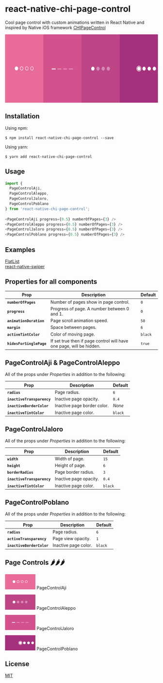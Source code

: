 # react-native-chi-page-control

Cool page control with custom animations written in React Native and inspired by Native iOS framework [CHIPageControl](https://github.com/ChiliLabs/CHIPageControl)

<img src="assets/Overview.gif" width="600" height="225">

## Installation

Using npm:

`$ npm install react-native-chi-page-control --save`

Using yarn:

`$ yarn add react-native-chi-page-control`

## Usage

```js
import { 
  PageControlAji,
  PageControlAleppo,
  PageControlJaloro,
  PageControlPoblano 
} from 'react-native-chi-page-control';

<PageControlAji progress={0.5} numberOfPages={3} />
<PageControlAleppo progress={0.5} numberOfPages={3} />
<PageControlJaloro progress={0.5} numberOfPages={3} />
<PageControlPoblano progress={0.5} numberOfPages={3} />
```

## Examples

  [FlatList](./examples/FlatListExample.js)
  <br />
  [react-native-swiper](./examples/SwiperExample.js)

## Properties for all components

| Prop                                 | Description                                                               | Default |
| ------------------------------------ | ------------------------------------------------------------------------- | ------- |
| **`numberOfPages`**                  | Number of pages show in page control.                                     | `0`     |
| **`progress`**                       | Progress of page. A number between 0 and 1.                               | `0`     |
| **`animationDuration`**              | Page scroll animation speed.                                              | `50`    |
| **`margin`**                         | Space between pages.                                                      | `6`     |
| **`activeTintColor`**                | Color of moving page.                                                     | `black` |
| **`hidesForSinglePage`**             | If set true then if page control will have one page, will be hidden.      | `true`  |

## PageControlAji  &  PageControlAleppo

All of the props under _Properties_ in addition to the following:

| Prop                                 | Description                                                               | Default |
| ------------------------------------ | ------------------------------------------------------------------------- | ------- |
| **`radius`**                         | Page radius.                                                              | `6`     |
| **`inactiveTransparency`**           | Inactive page opacity.                                                    | `0.4`   |
| **`inactiveBorderColor`**            | Inactive page border color.                                               | _None_  |
| **`inactiveTintColor`**              | Inactive page color.                                                      | `black` |

## PageControlJaloro

All of the props under _Properties_ in addition to the following:

| Prop                                 | Description                                                               | Default |
| ------------------------------------ | ------------------------------------------------------------------------- | ------- |
| **`width`**                          | Width of page.                                                            | `15`    |
| **`height`**                         | Height of page.                                                           | `6`     |
| **`borderRadius`**                   | Page border radius.                                                       | `3`     |
| **`inactiveTransparency`**           | Inactive page opacity.                                                    | `0.4`   |
| **`inactiveTintColor`**              | Inactive page color.                                                      | `black` |


## PageControlPoblano

All of the props under _Properties_ in addition to the following:

| Prop                                 | Description                                                               | Default |
| ------------------------------------ | ------------------------------------------------------------------------- | ------- |
| **`radius`**                         | Page radius.                                                              | `6`     |
| **`activeTransparency`**             | Page view opacity.                                                        | `1`     |
| **`inactiveBorderColor`**            | Inactive page color.                                                      | `black` |

## Page Controls 🌶️🌶️🌶️

<img src="assets/Aji.gif" width="100" height="50"> PageControlAji

<img src="assets/Aleppo.gif" width="100" height="50"> PageControlAleppo

<img src="assets/Jaloro.gif" width="100" height="50"> PageControlJaloro

<img src="assets/Poblano.gif" width="100" height="50"> PageControlPoblano

## License

[MIT](./LICENSE)
